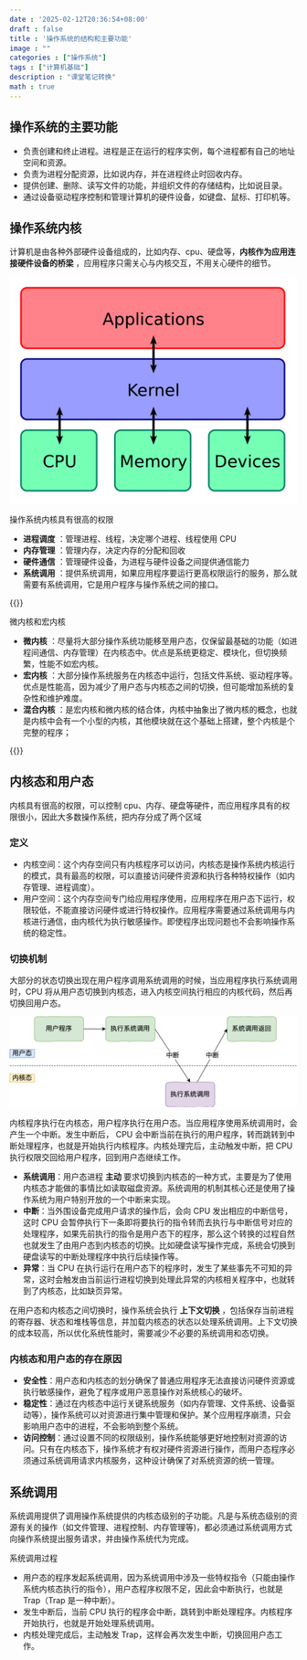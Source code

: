```yaml
---
date : '2025-02-12T20:36:54+08:00'
draft : false
title : '操作系统的结构和主要功能'
image : ""
categories : ["操作系统"]
tags : ["计算机基础"]
description : "课堂笔记转换"
math : true
---
```

## 操作系统的主要功能

- 负责创建和终止进程。进程是正在运行的程序实例，每个进程都有自己的地址空间和资源。
- 负责为进程分配资源，比如说内存，并在进程终止时回收内存。
- 提供创建、删除、读写文件的功能，并组织文件的存储结构，比如说目录。
- 通过设备驱动程序控制和管理计算机的硬件设备，如键盘、鼠标、打印机等。

## 操作系统内核

计算机是由各种外部硬件设备组成的，比如内存、cpu、硬盘等，**内核作为应用连接硬件设备的桥梁** ，应用程序只需关心与内核交互，不用关心硬件的细节。

![内核](Kernel_Layout.png)

操作系统内核具有很高的权限

- **进程调度** ：管理进程、线程，决定哪个进程、线程使用 CPU
- **内存管理** ：管理内存，决定内存的分配和回收
- **硬件通信** ：管理硬件设备，为进程与硬件设备之间提供通信能力
- **系统调用** ：提供系统调用，如果应用程序要运行更高权限运行的服务，那么就需要有系统调用，它是用户程序与操作系统之间的接口。

{{<notice tip>}}

微内核和宏内核

- **微内核** ：尽量将大部分操作系统功能移至用户态，仅保留最基础的功能（如进程间通信、内存管理）在内核态中。优点是系统更稳定、模块化，但切换频繁，性能不如宏内核。
- **宏内核** ：大部分操作系统服务在内核态中运行，包括文件系统、驱动程序等。优点是性能高，因为减少了用户态与内核态之间的切换，但可能增加系统的复杂性和维护难度。
- **混合内核** ：是宏内核和微内核的结合体，内核中抽象出了微内核的概念，也就是内核中会有一个小型的内核，其他模块就在这个基础上搭建，整个内核是个完整的程序；

{{</notice>}}

## 内核态和用户态

内核具有很高的权限，可以控制 cpu、内存、硬盘等硬件，而应用程序具有的权限很小，因此大多数操作系统，把内存分成了两个区域

### 定义

- 内核空间：这个内存空间只有内核程序可以访问，内核态是操作系统内核运行的模式，具有最高的权限，可以直接访问硬件资源和执行各种特权操作（如内存管理、进程调度）。
- 用户空间：这个内存空间专门给应用程序使用，应用程序在用户态下运行，权限较低，不能直接访问硬件或进行特权操作。应用程序需要通过系统调用与内核进行通信，由内核代为执行敏感操作。即使程序出现问题也不会影响操作系统的稳定性。

### 切换机制

大部分的状态切换出现在用户程序调用系统调用的时候，当应用程序执行系统调用时，CPU 将从用户态切换到内核态，进入内核空间执行相应的内核代码，然后再切换回用户态。

![内核态和用户态的切换](systemcall.png)

内核程序执行在内核态，用户程序执行在用户态。当应用程序使用系统调用时，会产生一个中断。发生中断后， CPU 会中断当前在执行的用户程序，转而跳转到中断处理程序，也就是开始执行内核程序。内核处理完后，主动触发中断，把 CPU 执行权限交回给用户程序，回到用户态继续工作。

- **系统调用**：用户态进程 **主动** 要求切换到内核态的一种方式，主要是为了使用内核态才能做的事情比如读取磁盘资源。系统调用的机制其核心还是使用了操作系统为用户特别开放的一个中断来实现。
- **中断**：当外围设备完成用户请求的操作后，会向 CPU 发出相应的中断信号，这时 CPU 会暂停执行下一条即将要执行的指令转而去执行与中断信号对应的处理程序，如果先前执行的指令是用户态下的程序，那么这个转换的过程自然也就发生了由用户态到内核态的切换。比如硬盘读写操作完成，系统会切换到硬盘读写的中断处理程序中执行后续操作等。
- **异常**：当 CPU 在执行运行在用户态下的程序时，发生了某些事先不可知的异常，这时会触发由当前运行进程切换到处理此异常的内核相关程序中，也就转到了内核态，比如缺页异常。

在用户态和内核态之间切换时，操作系统会执行 **上下文切换** ，包括保存当前进程的寄存器、状态和堆栈等信息，并加载内核态的状态以处理系统调用。上下文切换的成本较高，所以优化系统性能时，需要减少不必要的系统调用和态切换。

### 内核态和用户态的存在原因

- **安全性**：用户态和内核态的划分确保了普通应用程序无法直接访问硬件资源或执行敏感操作，避免了程序或用户恶意操作对系统核心的破坏。
- **稳定性**：通过在内核态中运行关键系统服务（如内存管理、文件系统、设备驱动等），操作系统可以对资源进行集中管理和保护。某个应用程序崩溃，只会影响用户态中的进程，不会影响到整个系统。
- **访问控制**：通过设置不同的权限级别，操作系统能够更好地控制对资源的访问。只有在内核态下，操作系统才有权对硬件资源进行操作，而用户态程序必须通过系统调用请求内核服务，这种设计确保了对系统资源的统一管理。

## 系统调用

系统调用提供了调用操作系统提供的内核态级别的子功能。凡是与系统态级别的资源有关的操作（如文件管理、进程控制、内存管理等)，都必须通过系统调用方式向操作系统提出服务请求，并由操作系统代为完成。

系统调用过程

- 用户态的程序发起系统调用，因为系统调用中涉及一些特权指令（只能由操作系统内核态执行的指令），用户态程序权限不足，因此会中断执行，也就是 Trap（Trap 是一种中断）。
- 发生中断后，当前 CPU 执行的程序会中断，跳转到中断处理程序。内核程序开始执行，也就是开始处理系统调用。
- 内核处理完成后，主动触发 Trap，这样会再次发生中断，切换回用户态工作。